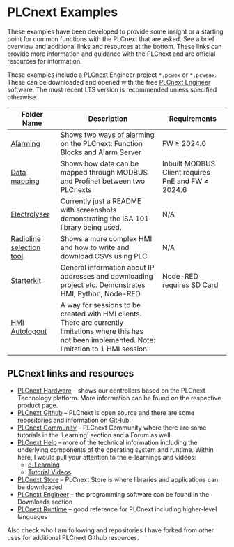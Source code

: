 # PLCnext Examples
These examples have been developed to provide some insight or a starting point for common functions with the PLCnext that are asked. See a brief overview and additional links and resources at the bottom. These links can provide more information and guidance with the PLCnext and are official resources for information.

These examples include a PLCnext Engineer project `*.pcwex` or `*.pcweax`. These can be downloaded and opened with the free [PLCnext Engineer](https://www.phoenixcontact.net/product/1046008) software. The most recent LTS version is recommended unless specified otherwise.

| Folder Name | Description | Requirements |
| ----------- | ----------- | ------------ |
| [Alarming](Alarming) | Shows two ways of alarming on the PLCnext: Function Blocks and Alarm Server | FW ≥ 2024.0 |
| [Data mapping](Data%20Mapping)| Shows how data can be mapped through MODBUS and Profinet between two PLCnexts | Inbuilt MODBUS Client requires PnE and FW ≥ 2024.6 |
| [Electrolyser](Electrolyser) | Currently just a README with screenshots demonstrating the ISA 101 library being used. | N/A |
| [Radioline selection tool](Radioline-Selection-Tool) | Shows a more complex HMI and how to write and download CSVs using PLC | N/A |
| [Starterkit](Starterkit) | General information about IP addresses and downloading project etc. Demonstrates HMI, Python, Node-RED | Node-RED requires SD Card |
| [HMI Autologout](HMI-Autologout) | A way for sessions to be created with HMI clients. There are currently limitations where this has not been implemented. Note: limitation to 1 HMI session. |

## PLCnext links and resources

- [PLCnext Hardware](https://www.phoenixcontact.com/en-au/products/plcs-controllers-and-i-os/automation-technology-for-plcnext-technology?f=NobwRAdghgtgpmAXGACgJwPYBMCuBjAFwAICBPABwQBowAzASwBsC40BJLJMczXQgfTKUwNBs1YAVCgmQBZAKoSAggCEAMgFERdenEadk6bPmJDqO8WgBqURjjgBnJMDABhDBAKZGjVmAC6AL7%2BQA) – shows our controllers based on the PLCnext Technology platform. More information can be found on the respective product page.
- [PLCnext Github](https://github.com/plcnext) – PLCnext is open source and there are some repositories and information on GitHub.
- [PLCnext Community](https://plcnext-community.net) – PLCnext Community where there are some tutorials in the ‘Learning’ section and a Forum as well.
- [PLCnext Help](https://plcnext.help) – more of the technical information including the underlying components of the operating system and runtime. Within here, I would pull your attention to the e-learnings and videos:
    - [e-Learning](https://plcnext-community.net/learning/#elearning)
    - [Tutorial Videos](https://plcnext-community.net/learning/#videos)
- [PLCnext Store](https://plcnextstore.com) – PLCnext Store is where libraries and applications can be downloaded
- [PLCnext Engineer](https://www.phoenixcontact.com/en-au/products/programming-plcnext-engineer-1046008) – the programming software can be found in the Downloads section
- [PLCnext Runtime](https://www.plcnext-runtime.com/) – good reference for PLCnext including higher-level languages

Also check who I am following and repositories I have forked from other uses for additional PLCnext Github resources.
